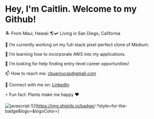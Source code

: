 <h1>Hey, I'm Caitlin. Welcome to my Github!</h1>

🏝 From Maui, Hawaii 🌎🛩 Living in San Diego, California

🔭 I’m currently working on my full-stack pixel-perfect clone of Medium.

🌱 I’m learning how to incorporate AWS into my applications.

🤔 I’m looking for help finding entry-level career opportunities!

📫 How to reach me: cbuenlucas@gmail.com

👥 Connect with me on: <a href="https://www.linkedin.com/in/caitlin-buen-lucas/">LinkedIn</a>

⚡ Fun fact: Plants make me happy ♥️

![javascript](https://img.shields.io/badge/Javascript-F7DF1E?style=for-the-badge&logo=Js&logoColor=white)
![<Badge Name>](https://img.shields.io/badge/<Badge Text>-<Background Color>?style=for-the-badge&logo=<Icon Name>&logoColor=<Logo Color>)
